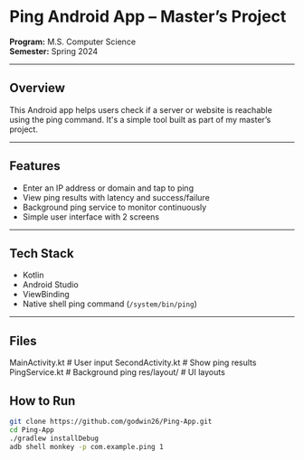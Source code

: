 # Ping Android App – Master’s Project

**Program:** M.S. Computer Science  
**Semester:** Spring 2024

---

## Overview
This Android app helps users check if a server or website is reachable using the ping command. It's a simple tool built as part of my master’s project.

---

## Features
- Enter an IP address or domain and tap to ping
- View ping results with latency and success/failure
- Background ping service to monitor continuously
- Simple user interface with 2 screens

---

## Tech Stack
- Kotlin
- Android Studio
- ViewBinding
- Native shell ping command (`/system/bin/ping`)

---
## Files
MainActivity.kt      # User input
SecondActivity.kt    # Show ping results
PingService.kt       # Background ping
res/layout/          # UI layouts


## How to Run
```bash
git clone https://github.com/godwin26/Ping-App.git
cd Ping-App
./gradlew installDebug
adb shell monkey -p com.example.ping 1
